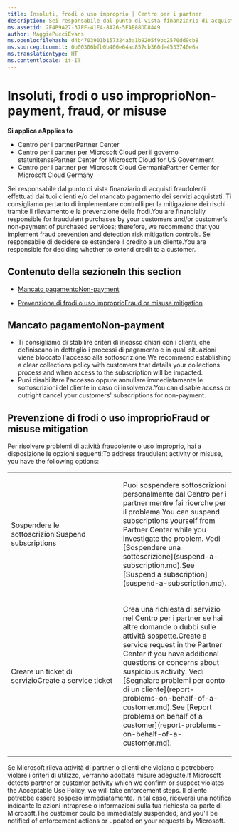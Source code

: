 ```yaml
---
title: Insoluti, frodi o uso improprio | Centro per i partner
description: Sei responsabile dal punto di vista finanziario di acquisti fraudolenti effettuati dai tuoi clienti e/o del mancato pagamento dei servizi acquistati. Ti consigliamo pertanto di implementare controlli per la mitigazione dei rischi tramite il rilevamento e la prevenzione delle frodi.
ms.assetid: 2F4B9A27-37FF-41E4-8A26-5EAE88DD8A49
author: MaggiePucciEvans
ms.openlocfilehash: d4b4703901b157324a3a1b9205f9bc2570dd9cb8
ms.sourcegitcommit: 0b00306bfb0b406e64ad857cb360de4533740e6a
ms.translationtype: HT
ms.contentlocale: it-IT
---
```

# <a name="non-payment-fraud-or-misuse"></a><span data-ttu-id="3f6ac-103">Insoluti, frodi o uso improprio</span><span class="sxs-lookup"><span data-stu-id="3f6ac-103">Non-payment, fraud, or misuse</span></span>

**<span data-ttu-id="3f6ac-104">Si applica a</span><span class="sxs-lookup"><span data-stu-id="3f6ac-104">Applies to</span></span>**

-  <span data-ttu-id="3f6ac-105">Centro per i partner</span><span class="sxs-lookup"><span data-stu-id="3f6ac-105">Partner Center</span></span>
-  <span data-ttu-id="3f6ac-106">Centro per i partner per Microsoft Cloud per il governo statunitense</span><span class="sxs-lookup"><span data-stu-id="3f6ac-106">Partner Center for Microsoft Cloud for US Government</span></span>
-  <span data-ttu-id="3f6ac-107">Centro per i partner per Microsoft Cloud Germania</span><span class="sxs-lookup"><span data-stu-id="3f6ac-107">Partner Center for Microsoft Cloud Germany</span></span>

<span data-ttu-id="3f6ac-108">Sei responsabile dal punto di vista finanziario di acquisti fraudolenti effettuati dai tuoi clienti e/o del mancato pagamento dei servizi acquistati. Ti consigliamo pertanto di implementare controlli per la mitigazione dei rischi tramite il rilevamento e la prevenzione delle frodi.</span><span class="sxs-lookup"><span data-stu-id="3f6ac-108">You are financially responsible for fraudulent purchases by your customers and/or customer’s non-payment of purchased services; therefore, we recommend that you implement fraud prevention and detection risk mitigation controls.</span></span> <span data-ttu-id="3f6ac-109">Sei responsabile di decidere se estendere il credito a un cliente.</span><span class="sxs-lookup"><span data-stu-id="3f6ac-109">You are responsible for deciding whether to extend credit to a customer.</span></span>

## <a name="in-this-section"></a><span data-ttu-id="3f6ac-110">Contenuto della sezione</span><span class="sxs-lookup"><span data-stu-id="3f6ac-110">In this section</span></span>


-   [<span data-ttu-id="3f6ac-111">Mancato pagamento</span><span class="sxs-lookup"><span data-stu-id="3f6ac-111">Non-payment</span></span>](#nonpayment)

-   [<span data-ttu-id="3f6ac-112">Prevenzione di frodi o uso improprio</span><span class="sxs-lookup"><span data-stu-id="3f6ac-112">Fraud or misuse mitigation</span></span>](#fraudmisusemitigation)

## <span data-ttu-id="3f6ac-113"><a href="" id="nonpayment"></a>Mancato pagamento</span><span class="sxs-lookup"><span data-stu-id="3f6ac-113"><a href="" id="nonpayment"></a>Non-payment</span></span>


-   <span data-ttu-id="3f6ac-114">Ti consigliamo di stabilire criteri di incasso chiari con i clienti, che definiscano in dettaglio i processi di pagamento e in quali situazioni viene bloccato l'accesso alla sottoscrizione.</span><span class="sxs-lookup"><span data-stu-id="3f6ac-114">We recommend establishing a clear collections policy with customers that details your collections process and when access to the subscription will be impacted.</span></span>
-   <span data-ttu-id="3f6ac-115">Puoi disabilitare l'accesso oppure annullare immediatamente le sottoscrizioni del cliente in caso di insolvenza.</span><span class="sxs-lookup"><span data-stu-id="3f6ac-115">You can disable access or outright cancel your customers' subscriptions for non-payment.</span></span>

## <span data-ttu-id="3f6ac-116"><a href="" id="fraudmisusemitigation"></a>Prevenzione di frodi o uso improprio</span><span class="sxs-lookup"><span data-stu-id="3f6ac-116"><a href="" id="fraudmisusemitigation"></a>Fraud or misuse mitigation</span></span>


<span data-ttu-id="3f6ac-117">Per risolvere problemi di attività fraudolente o uso improprio, hai a disposizione le opzioni seguenti:</span><span class="sxs-lookup"><span data-stu-id="3f6ac-117">To address fraudulent activity or misuse, you have the following options:</span></span>

<table>
<colgroup>
<col width="50%" />
<col width="50%" />
</colgroup>
<tbody>
<tr class="odd">
<td><span data-ttu-id="3f6ac-118">Sospendere le sottoscrizioni</span><span class="sxs-lookup"><span data-stu-id="3f6ac-118">Suspend subscriptions</span></span></td>
<td><p><span data-ttu-id="3f6ac-119">Puoi sospendere sottoscrizioni personalmente dal Centro per i partner mentre fai ricerche per il problema.</span><span class="sxs-lookup"><span data-stu-id="3f6ac-119">You can suspend subscriptions yourself from Partner Center while you investigate the problem.</span></span> <span data-ttu-id="3f6ac-120">Vedi [Sospendere una sottoscrizione](suspend-a-subscription.md).</span><span class="sxs-lookup"><span data-stu-id="3f6ac-120">See [Suspend a subscription](suspend-a-subscription.md).</span></span></p></td>
</tr>
<tr class="even">
<td><span data-ttu-id="3f6ac-121">Creare un ticket di servizio</span><span class="sxs-lookup"><span data-stu-id="3f6ac-121">Create a service ticket</span></span></td>
<td><p><span data-ttu-id="3f6ac-122">Crea una richiesta di servizio nel Centro per i partner se hai altre domande o dubbi sulle attività sospette.</span><span class="sxs-lookup"><span data-stu-id="3f6ac-122">Create a service request in the Partner Center if you have additional questions or concerns about suspicious activity.</span></span> <span data-ttu-id="3f6ac-123">Vedi [Segnalare problemi per conto di un cliente](report-problems-on-behalf-of-a-customer.md).</span><span class="sxs-lookup"><span data-stu-id="3f6ac-123">See [Report problems on behalf of a customer](report-problems-on-behalf-of-a-customer.md).</span></span></p></td>
</tr>
</tbody>
</table>

 

<span data-ttu-id="3f6ac-124">Se Microsoft rileva attività di partner o clienti che violano o potrebbero violare i criteri di utilizzo, verranno adottate misure adeguate.</span><span class="sxs-lookup"><span data-stu-id="3f6ac-124">If Microsoft detects partner or customer activity which we confirm or suspect violates the Acceptable Use Policy, we will take enforcement steps.</span></span> <span data-ttu-id="3f6ac-125">Il cliente potrebbe essere sospeso immediatamente. In tal caso, riceverai una notifica indicante le azioni intraprese o informazioni sulla tua richiesta da parte di Microsoft.</span><span class="sxs-lookup"><span data-stu-id="3f6ac-125">The customer could be immediately suspended, and you'll be notified of enforcement actions or updated on your requests by Microsoft.</span></span>

 

 




